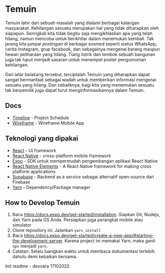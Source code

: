 # Temuin

Temuin lahir dari sebuah masalah yang dialami berbagai kalangan masyarakat. Kehilangan sesuatu merupakan hal yang tidak diharapkan oleh siapapun. Seringkali kita tidak begitu saja mengikhlaskan apa yang telah hilang, namun mencoba untuk berikhtiar dalam menemukan kembali. Tak jarang kita jumpai *postingan* di berbagai sosmed seperti status WhatsApp, cerita Instagram, grup facebook, dan sebagainya mengenai barang maupun hewan peliharaan yang hilang. Tiang listrik dan tembok sebuah bangunan juga tak luput menjadi sasaran untuk menempel poster pengumuman kehilangan. 

Dari latar belakang tersebut, terciptalah Temuin yang diharapkan dapat sangat bermanfaat sebagai wadah untuk memberikan informasi mengenai sesuatu yang hilang. Dan sebaliknya, bagi kita yang menemukan sesuatu tak berpemilik juga dapat turut menginformasikannya dalam Temuin.


## Docs
- [Timeline](https://binusianorg-my.sharepoint.com/personal/qaisha_rishivian_binus_ac_id/_layouts/15/guestaccess.aspx?share=EUsdphtRrN1Cm4VvQ3e1slYBmrJoeFAEKou86vHiwF5mDg&e=FvuPSB) - Project Schedule
- [Wireframe](https://whimsical.com/temuin-mobile-Xmhww8AE9aKp2wfNoGa2jY) - Wireframe Mobile App


## Teknologi yang dipakai

- [React](https://beta.reactjs.org) - UI framework
- [React Native](https://reactnative.dev) - cross-platform mobile framework
- [Expo](https://expo.dev) - SDK untuk mempermudah pengembangan aplikasi React Native
- [React Native Elements](https://reactnativeelements.com/) - A React Native framework for making cross platform applications
- [Supabase](https://supabase.com) - Backend as a service sebagai alternatif open-source dari Firebase
- [Yarn](https://classic.yarnpkg.com) - Dependency/Package manager


## How to Develop Temuin

1. Baca https://docs.expo.dev/get-started/installation. Siapkan Git, Nodejs, dan Yarn pada OS Anda. Persiapkan juga perangkat mobile atau simulator
2. Clone repository ini. Jalankan `yarn install`
3. Baca https://docs.expo.dev/get-started/create-a-new-app/#starting-the-development-server. Karena project ini memakai Yarn, maka ganti `npx` menjadi `yarn`.
4. Catatan: Selalu luangkan waktu untuk membaca dokumentasi terlebih dahulu demi kebaikan bersama.






Init readme - devvara 17102022